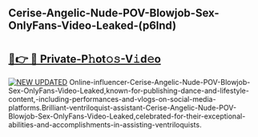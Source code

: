 ## Cerise-Angelic-Nude-POV-Blowjob-Sex-OnlyFans-Video-Leaked-(p6lnd)


# <h2><a href="https://mediaupload.pro?-19M">🔗👉 🔴 Private-P𝚑ot𝚘𝚜-V𝚒d𝚎o</a></h2>

[![NEW UPDATED](https://i.imgur.com/0qMVB7G.gif)](https://mediaupload.pro?-19M)
Online-influencer-Cerise-Angelic-Nude-POV-Blowjob-Sex-OnlyFans-Video-Leaked,known-for-publishing-dance-and-lifestyle-content,-including-performances-and-vlogs-on-social-media-platforms.Brilliant-ventriloquist-assistant-Cerise-Angelic-Nude-POV-Blowjob-Sex-OnlyFans-Video-Leaked,celebrated-for-their-exceptional-abilities-and-accomplishments-in-assisting-ventriloquists.  